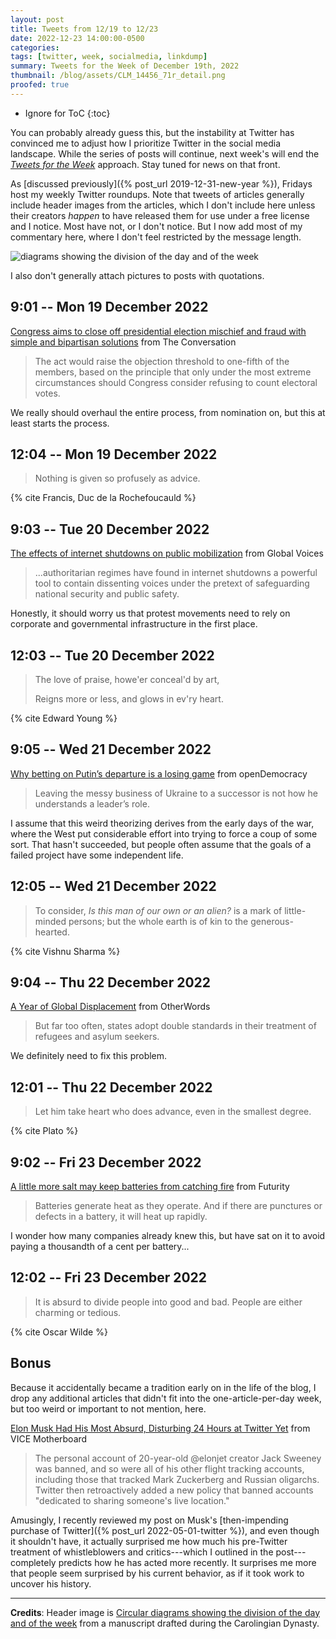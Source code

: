 ```yaml
---
layout: post
title: Tweets from 12/19 to 12/23
date: 2022-12-23 14:00:00-0500
categories:
tags: [twitter, week, socialmedia, linkdump]
summary: Tweets for the Week of December 19th, 2022
thumbnail: /blog/assets/CLM_14456_71r_detail.png
proofed: true
---
```


* Ignore for ToC
{:toc}

You can probably already guess this, but the instability at Twitter has convinced me to adjust how I prioritize Twitter in the social media landscape.  While the series of posts will continue, next week's will end the [*Tweets for the Week*](/blog/tag/linkdump) approach.  Stay tuned for news on that front.

As [discussed previously]({% post_url 2019-12-31-new-year %}), Fridays host my weekly Twitter roundups.  Note that tweets of articles generally include header images from the articles, which I don't include here unless their creators *happen* to have released them for use under a free license and I notice.  Most have not, or I don't notice.  But I now add most of my commentary here, where I don't feel restricted by the message length.

![diagrams showing the division of the day and of the week](/blog/assets/CLM_14456_71r_detail.png "diagrams showing the division of the day and of the week")

I also don't generally attach pictures to posts with quotations.

## 9:01 -- Mon 19 December 2022

[<i class="fab fa-twitter-square"></i>](https://jcolag.github.io/twitter/1604839216273182720) [Congress aims to close off presidential election mischief and fraud with simple and bipartisan solutions](https://theconversation.com/congress-aims-to-close-off-presidential-election-mischief-and-fraud-with-simple-and-bipartisan-solutions-196204) from The Conversation

 > The act would raise the objection threshold to one-fifth of the members, based on the principle that only under the most extreme circumstances should Congress consider refusing to count electoral votes.

We really should overhaul the entire process, from nomination on, but this at least starts the process.

## 12:04 -- Mon 19 December 2022

[<i class="fab fa-twitter-square"></i>](https://jcolag.github.io/twitter/1604885270016376832)

 > Nothing is given so profusely as advice.

{% cite Francis, Duc de la Rochefoucauld %}

## 9:03 -- Tue 20 December 2022

[<i class="fab fa-twitter-square"></i>](https://jcolag.github.io/twitter/1605202107543392256) [The effects of internet shutdowns on public mobilization](https://globalvoices.org/2022/12/13/the-effects-of-internet-shutdowns-on-public-mobilization/) from Global Voices

 > ...authoritarian regimes have found in internet shutdowns a powerful tool to contain dissenting voices under the pretext of safeguarding national security and public safety.

Honestly, it should worry us that protest movements need to rely on corporate and governmental infrastructure in the first place.

## 12:03 -- Tue 20 December 2022

[<i class="fab fa-twitter-square"></i>](https://jcolag.github.io/twitter/1605247405972242433)

 > The love of praise, howe'er conceal'd by art,
 >
 > Reigns more or less, and glows in ev'ry heart.

{% cite Edward Young %}

## 9:05 -- Wed 21 December 2022

[<i class="fab fa-twitter-square"></i>](https://jcolag.github.io/twitter/1605564998738096131) [Why betting on Putin’s departure is a losing game](https://www.opendemocracy.net/en/odr/russia-after-putin-war-ukraine-syria-successor/) from openDemocracy

 > Leaving the messy business of Ukraine to a successor is not how he understands a leader’s role.

I assume that this weird theorizing derives from the early days of the war, where the West put considerable effort into trying to force a coup of some sort.  That hasn't succeeded, but people often assume that the goals of a failed project have some independent life.

## 12:05 -- Wed 21 December 2022

[<i class="fab fa-twitter-square"></i>](https://jcolag.github.io/twitter/1605610297317679117)

 > To consider, *Is this man of our own or an alien?* is a mark of little-minded persons; but the whole earth is of kin to the generous-hearted.

{% cite Vishnu Sharma %}

## 9:04 -- Thu 22 December 2022

[<i class="fab fa-twitter-square"></i>](https://jcolag.github.io/twitter/1605927135029252096) [A Year of Global Displacement](https://otherwords.org/a-year-of-global-displacement/) from OtherWords

 > But far too often, states adopt double standards in their treatment of refugees and asylum seekers.

We definitely need to fix this problem.

## 12:01 -- Thu 22 December 2022

[<i class="fab fa-twitter-square"></i>](https://jcolag.github.io/twitter/1605971678348972039)

 > Let him take heart who does advance, even in the smallest degree.

{% cite Plato %}

## 9:02 -- Fri 23 December 2022

[<i class="fab fa-twitter-square"></i>](https://jcolag.github.io/twitter/1606289019666501633) [A little more salt may keep batteries from catching fire](https://www.futurity.org/lithium-ion-batteries-salt-fire-2844542/) from Futurity

 > Batteries generate heat as they operate. And if there are punctures or defects in a battery, it will heat up rapidly.

I wonder how many companies already knew this, but have sat on it to avoid paying a thousandth of a cent per battery...

## 12:02 -- Fri 23 December 2022

[<i class="fab fa-twitter-square"></i>](https://jcolag.github.io/twitter/1606334318040809475)

 > It is absurd to divide people into good and bad. People are either charming or tedious.

{% cite Oscar Wilde %}

## Bonus

Because it accidentally became a tradition early on in the life of the blog, I drop any additional articles that didn't fit into the one-article-per-day week, but too weird or important to not mention, here.

<i class="fas fa-square"></i> [Elon Musk Had His Most Absurd, Disturbing 24 Hours at Twitter Yet](https://www.vice.com/en/article/qjk5yx/elon-musk-had-his-most-absurd-disturbing-24-hours-at-twitter-yet) from VICE Motherboard

 > The personal account of 20-year-old @elonjet creator Jack Sweeney was banned, and so were all of his other flight tracking accounts, including those that tracked Mark Zuckerberg and Russian oligarchs. Twitter then retroactively added a new policy that banned accounts "dedicated to sharing someone's live location."

Amusingly, I recently reviewed my post on Musk's [then-impending purchase of Twitter]({% post_url 2022-05-01-twitter %}), and even though it shouldn't have, it actually surprised me how much his pre-Twitter treatment of whistleblowers and critics---which I outlined in the post---completely predicts how he has acted more recently.  It surprises me more that people seem surprised by his current behavior, as if it took work to uncover his history.

* * *

**Credits**:  Header image is [Circular diagrams showing the division of the day and of the week](https://commons.wikimedia.org/wiki/File:CLM_14456_71r_detail.jpg) from a manuscript drafted during the Carolingian Dynasty.
